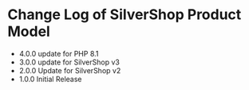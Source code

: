 # Change Log of SilverShop Product Model

* 4.0.0 update for PHP 8.1
* 3.0.0 update for SilverShop v3
* 2.0.0 Update for SilverShop v2
* 1.0.0 Initial Release
